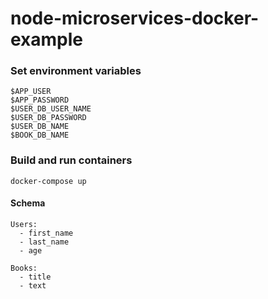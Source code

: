 # node-microservices-docker-example

### Set environment variables
```
$APP_USER
$APP_PASSWORD
$USER_DB_USER_NAME
$USER_DB_PASSWORD
$USER_DB_NAME
$BOOK_DB_NAME
```

### Build and run containers
`docker-compose up`


#### Schema
```
Users:
  - first_name
  - last_name
  - age

Books:
  - title
  - text
```
